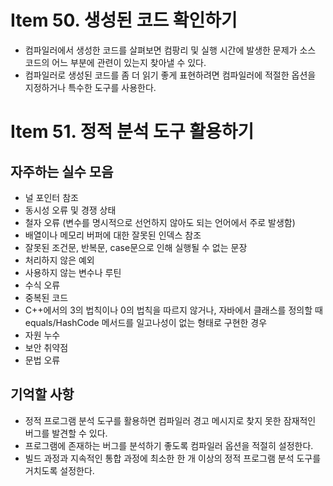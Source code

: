 # Item 50. 생성된 코드 확인하기

- 컴파일러에서 생성한 코드를 살펴보면 컴팡리 및 실행 시간에 발생한 문제가 소스 코드의 어느 부분에 관련이 있는지 찾아낼 수 있다.
- 컴파일러로 생성된 코드를 좀 더 읽기 좋게 표현하려면 컴파일러에 적절한 옵션을 지정하거나 특수한 도구를 사용한다.

# Item 51. 정적 분석 도구 활용하기

## 자주하는 실수 모음

- 널 포인터 참조
- 동시성 오류 및 경쟁 상태
- 철자 오류 (변수를 명시적으로 선언하지 않아도 되는 언어에서 주로 발생함)
- 배열이나 메모리 버퍼에 대한 잘못된 인덱스 참조
- 잘못된 조건문, 반복문, case문으로 인해 실행될 수 없는 문장
- 처리하지 않은 예외
- 사용하지 않는 변수나 루틴
- 수식 오류
- 중복된 코드
- C++에서의 3의 법칙이나 0의 법칙을 따르지 않거나, 자바에서 클래스를 정의할 때 equals/HashCode 메서드를 일고나성이 없는 형태로 구현한 경우
- 자원 누수
- 보안 취약점
- 문법 오류

## 기억할 사항

- 정적 프로그램 분석 도구를 활용하면 컴파일러 경고 메시지로 찾지 못한 잠재적인 버그를 발견할 수 있다.
- 프로그램에 존재하는 버그를 분석하기 좋도록 컴파일러 옵션을 적절히 설정한다.
- 빌드 과정과 지속적인 통합 과정에 최소한 한 개 이상의 정적 프로그램 분석 도구를 거치도록 설정한다.
